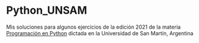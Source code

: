 # Python_UNSAM
Mis soluciones para algunos ejercicios de la edición 2021 de la materia [Programación en Python](https://github.com/python-unsam/Programacion_en_Python_UNSAM) dictada en la Universidad de San Martín, Argentina
